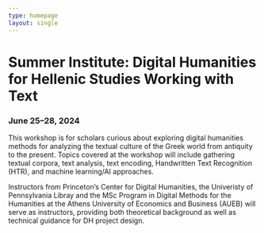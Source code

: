 ```yaml
---
type: homepage
layout: single
---
```


<h1 class="tc">Summer Institute: Digital Humanities for Hellenic Studies Working with Text </h1>

<h3 class="tc">June 25–28, 2024</h3>

This workshop is for scholars curious about exploring digital humanities methods for analyzing the textual culture of the Greek world from antiquity to the present. Topics covered at the workshop will include gathering textual corpora, text analysis, text encoding, Handwritten Text Recognition (HTR), and machine learning/AI approaches. 

Instructors from Princeton’s Center for Digital Humanities, the Univeristy of Pennsylvania Libray and the MSc Program in Digital Methods for the Humanities at the Athens University of Economics and Business (AUEB) will serve as instructors, providing both theoretical background as well as technical guidance for DH project design.
